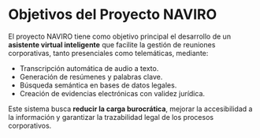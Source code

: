 # Objetivos del Proyecto NAVIRO

El proyecto NAVIRO tiene como objetivo principal el desarrollo de un **asistente virtual inteligente** que facilite la gestión de reuniones corporativas, tanto presenciales como telemáticas, mediante:

- Transcripción automática de audio a texto.
- Generación de resúmenes y palabras clave.
- Búsqueda semántica en bases de datos legales.
- Creación de evidencias electrónicas con validez jurídica.

Este sistema busca **reducir la carga burocrática**, mejorar la accesibilidad a la información y garantizar la trazabilidad legal de los procesos corporativos.
